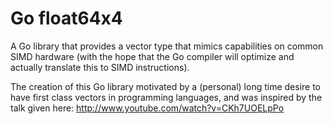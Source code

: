 # Go float64x4

A Go library that provides a vector type that mimics capabilities on common SIMD hardware
(with the hope that the Go compiler will optimize and actually translate this to SIMD instructions).

The creation of this Go library motivated by a (personal) long time desire to have first class vectors in programming languages,
and was inspired by the talk given here:
http://www.youtube.com/watch?v=CKh7UOELpPo

